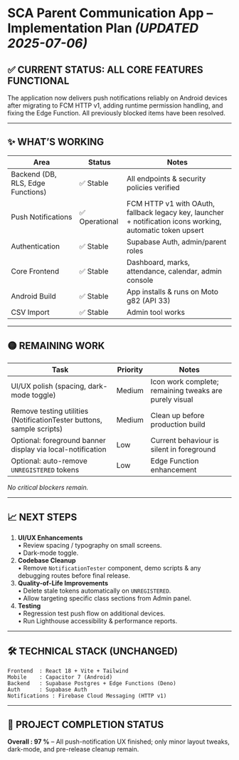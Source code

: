 # SCA Parent Communication App – Implementation Plan _(UPDATED 2025-07-06)_

## ✅ **CURRENT STATUS: ALL CORE FEATURES FUNCTIONAL**

The application now delivers push notifications reliably on Android devices after migrating to FCM HTTP v1, adding runtime permission handling, and fixing the Edge Function.  All previously blocked items have been resolved.

---

## ✨ **WHAT’S WORKING**

| Area | Status | Notes |
|------|--------|-------|
| Backend (DB, RLS, Edge Functions) | ✅ Stable | All endpoints & security policies verified |
| Push Notifications | ✅ Operational | FCM HTTP v1 with OAuth, fallback legacy key, launcher + notification icons working, automatic token upsert |
| Authentication | ✅ Stable | Supabase Auth, admin/parent roles |
| Core Frontend | ✅ Stable | Dashboard, marks, attendance, calendar, admin console |
| Android Build | ✅ Stable | App installs & runs on Moto g82 (API 33) |
| CSV Import | ✅ Stable | Admin tool works |

---

## 🟡 **REMAINING WORK**

| Task | Priority | Notes |
|------|----------|-------|
| UI/UX polish (spacing, dark-mode toggle) | Medium | Icon work complete; remaining tweaks are purely visual |
| Remove testing utilities (NotificationTester buttons, sample scripts) | Medium | Clean up before production build |
| Optional: foreground banner display via local-notification | Low | Current behaviour is silent in foreground |
| Optional: auto-remove `UNREGISTERED` tokens | Low | Edge Function enhancement |

_No critical blockers remain._

---

## 📈 **NEXT STEPS**

1. **UI/UX Enhancements**  
   • Review spacing / typography on small screens.  
   • Dark-mode toggle.
2. **Codebase Cleanup**  
   • Remove `NotificationTester` component, demo scripts & any debugging routes before final release.
3. **Quality-of-Life Improvements**  
   • Delete stale tokens automatically on `UNREGISTERED`.  
   • Allow targeting specific class sections from Admin panel.
4. **Testing**  
   • Regression test push flow on additional devices.  
   • Run Lighthouse accessibility & performance reports.

---

## 🛠️ **TECHNICAL STACK (UNCHANGED)**

```
Frontend  : React 18 + Vite + Tailwind
Mobile    : Capacitor 7 (Android)
Backend   : Supabase Postgres + Edge Functions (Deno)
Auth      : Supabase Auth
Notifications : Firebase Cloud Messaging (HTTP v1)
```

---

## 🏁 **PROJECT COMPLETION STATUS**

**Overall : 97 %** – All push-notification UX finished; only minor layout tweaks, dark-mode, and pre-release cleanup remain. 